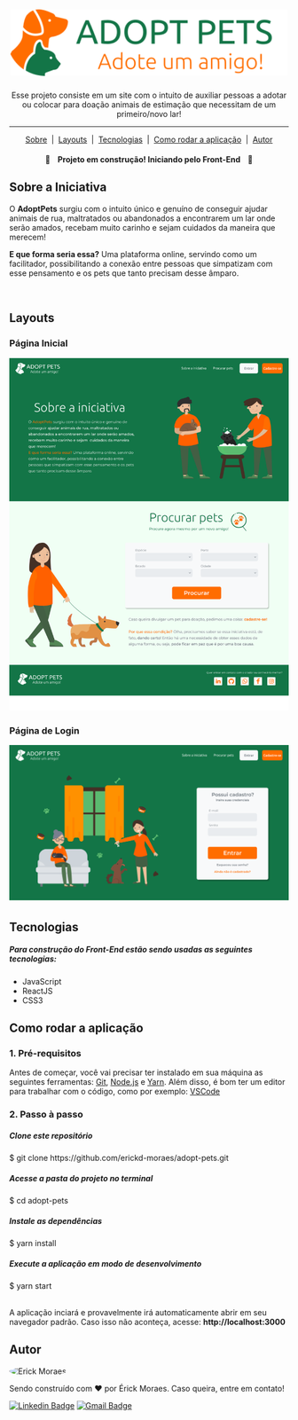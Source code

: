 <h1 align="center">
  <img src="src/assets/images/logo-light.svg" alt="Adopt Pets" width="500px"/>
</h1>


<p align="center">Esse projeto consiste em um site com o intuito de auxiliar pessoas a adotar ou colocar para doação animais de estimação que necessitam de um primeiro/novo lar! </p>

---



<p align="center">
 <a href="#sobre-a-iniciativa">Sobre</a> &nbsp|&nbsp
 <a href="#layouts">Layouts</a> &nbsp|&nbsp 
 <a href="#tecnologias">Tecnologias</a> &nbsp|&nbsp
 <a href="#como-rodar-a-aplicação">Como rodar a aplicação</a> &nbsp|&nbsp
 <a href="#autor">Autor</a>
</p>


<h4 align="center"> 
	🚧 &nbsp&nbsp Projeto em construção! Iniciando pelo Front-End &nbsp&nbsp 🚧
</h4>



<h2>Sobre a Iniciativa</h2>

<p>O <b>AdoptPets</b> surgiu com o intuito único e genuíno de conseguir ajudar animais de rua, maltratados ou abandonados a encontrarem um lar onde serão amados, recebam muito carinho e sejam cuidados da maneira que merecem!</p>
<p><b>E que forma seria essa?</b> Uma plataforma online, servindo como um facilitador, possibilitando a conexão entre pessoas que simpatizam com esse pensamento e os pets que tanto precisam desse âmparo.</p>

<br>

<h2>Layouts</h2>


<h3>Página Inicial</h3>

![Home Page](src/assets/resources/Home-Page.svg)

<h3>Página de Login</h3>

![SignIn Page](src/assets/resources/Sign-In.svg)



<h2>Tecnologias</h2>

##### Para construção do Front-End estão sendo usadas as seguintes tecnologias:

- JavaScript
- ReactJS
- CSS3



<h2>Como rodar a aplicação</h2>

<h3>1. Pré-requisitos</h3> 

Antes de começar, você vai precisar ter instalado em sua máquina as seguintes ferramentas: [Git]([https://git-scm.com](https://git-scm.com/)), [Node.js](https://nodejs.org/en/) e [Yarn](https://yarnpkg.com/).  Além disso, é bom ter um editor para trabalhar com o código, como por exemplo: [VSCode](https://code.visualstudio.com/)



<h3>2. Passo à passo</h3>

<h5>Clone este repositório</h5>
$ git clone https://github.com/erickd-moraes/adopt-pets.git

<h5>Acesse a pasta do projeto no terminal</h5>
$ cd adopt-pets

<h5>Instale as dependências</h5>
$ yarn install

<h5>Execute a aplicação em modo de desenvolvimento</h5>
$ yarn start

</br>
</br>

<p>A aplicação inciará e provavelmente irá automaticamente abrir em seu navegador padrão. Caso isso não aconteça, acesse: <b>http://localhost:3000</b><p>

<h2>Autor</h2>

<img style="border-radius: 50%;" src="https://avatars2.githubusercontent.com/u/65837512?s=400&u=f4c0ceaecd5a59f804655314ed9e1c59871685c6&v=4" width="100px;" alt="Érick Moraes"/>	

Sendo construído com ❤️ por Érick Moraes. Caso queira, entre em contato!

[![Linkedin Badge](https://img.shields.io/badge/-Érick-blue?style=flat-square&logo=Linkedin&logoColor=white&link=https://www.linkedin.com/in/erickd-mooraes/)](https://www.linkedin.com/in/erickd-mooraes/) 
[![Gmail Badge](https://img.shields.io/badge/-erickd.moraes@gmail.com-c14438?style=flat-square&logo=Gmail&logoColor=white&link=mailto:erickd.moraes@gmail.com)](mailto:erickd.moraes@gmail.com)

